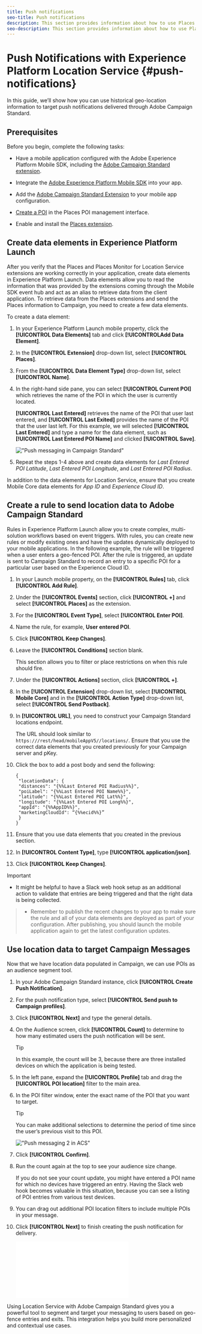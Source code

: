 ```yaml
---
title: Push notifications
seo-title: Push notifications
description: This section provides information about how to use Places with push notifications in Campaign Standard.
seo-description: This section provides information about how to use Places with push notifications in Campaign Standard. 
---
```


# Push Notifications with Experience Platform Location Service {#push-notifications}

In this guide, we’ll show how you can use historical geo-location information to target push notifications delivered through Adobe Campaign Standard. 

## Prerequisites

Before you begin, complete the following tasks:

* Have a mobile application configured with the Adobe Experience Platform Mobile SDK, including the [Adobe Campaign Standard extension](https://aep-sdks.gitbook.io/docs/using-mobile-extensions/adobe-campaign-standard). 

* Integrate the [Adobe Experience Platform Mobile SDK](https://aep-sdks.gitbook.io/docs/getting-started/get-the-sdk) into your app.
* Add the [Adobe Campaign Standard Extension](https://aep-sdks.gitbook.io/docs/using-mobile-extensions/adobe-campaign-standard) to your mobile app configuration.

* [Create a POI](/help/poi-mgmt-ui/create-a-poi-ui.md) in the Places POI management interface.

* Enable and install the [Places extension](/help/places-ext-aep-sdks/places-extension/places-extension.md).


## Create data elements in Experience Platform Launch

After you verify that the Places and Places Monitor for Location Service extensions are working correctly in your application, create data elements in Experience Platform Launch. Data elements allow you to read the information that was provided by the extensions coming through the Mobile SDK event hub and act as an alias to retrieve data from the client application. To retrieve data from the Places extensions and send the Places information to Campaign, you need to create a few data elements.

To create a data element:

1. In your Experience Platform Launch mobile property, click the **[!UICONTROL Data Elements]** tab and click **[!UICONTROLAdd Data Element]**.
2. In the **[!UICONTROL Extension]** drop-down list, select **[!UICONTROL Places]**.
3. From the **[!UICONTROL Data Element Type]** drop-down list, select **[!UICONTROL Name]**.
4. In the right-hand side pane, you can select **[!UICONTROL Current POI]** which retrieves the name of the POI in which the user is currently located.

   **[!UICONTROL Last Entered]** retrieves the name of the POI that user last entered, and **[!UICONTROL Last Exited]** provides the name of the POI that the user last left. For this example, we will selected **[!UICONTROL Last Entered]** and type a name for the data element, such as **[!UICONTROL Last Entered POI Name]** and clicked **[!UICONTROL Save]**.

   !["Push messaging in Campaign Standard"](/help/assets/ACS_Push1.png)

5. Repeat the steps 1-4 above and create data elements for *Last Entered POI Latitude*, *Last Entered POI Longitude*, and *Last Entered POI Radius*.

In addition to the data elements for Location Service, ensure that you create Mobile Core data elements for *App ID* and *Experience Cloud ID*.

## Create a rule to send location data to Adobe Campaign Standard

Rules in Experience Platform Launch allow you to create complex, multi-solution workflows based on event triggers. With rules, you can create new rules or modify existing ones and have the updates dynamically deployed to your mobile applications. In the following example, the rule will be triggered when a user enters a geo-fenced POI. After the rule is triggered, an update is sent to Campaign Standard to record an entry to a specific POI for a particular user based on the Experience Cloud ID.

1. In your Launch mobile property, on the **[!UICONTROL Rules]** tab, click **[!UICONTROL Add Rule]**.
2. Under the **[!UICONTROL Events]** section, click **[!UICONTROL +]** and select **[!UICONTROL Places]** as the extension.
3. For the **[!UICONTROL Event Type]**, select **[!UICONTROL Enter POI]**.
4. Name the rule, for example, **User entered POI**.
5. Click **[!UICONTROL Keep Changes]**.
6. Leave the **[!UICONTROL Conditions]** section blank.

    This section allows you to filter or place restrictions on when this rule should fire.

7. Under the **[!UICONTROL Actions]** section, click **[!UICONTROL +]**.
8. In the **[!UICONTROL Extension]** drop-down list, select **[!UICONTROL Mobile Core]** and in the **[!UICONTROL Action Type]** drop-down list, select **[!UICONTROL Send Postback]**.
9. In **[!UICONTROL URL]**, you need to construct your Campaign Standard locations endpoint.  

    The URL should look similar to `https:///rest/head/mobileAppV5//locations/`.
    Ensure that you use the correct data elements that you created previously for your Campaign server and pKey. 

10. Click the box to add a post body and send the following:

    ```
    {
     "locationData": {
     "distances": "{%%Last Entered POI Radius%%}",
     "poiLabel": "{%%Last Entered POI Name%%}",
     "latitude": "{%%Last Entered POI Lat%%}",
     "longitude": "{%%Last Entered POI Long%%}",
     "appId": "{%%AppID%%}",
     "marketingCloudId": “{%%ecid%%}”
     }
    }
    ```

11. Ensure that you use data elements that you created in the previous section.
12. In **[!UICONTROL Content Type]**, type **[!UICONTROL application/json]**.
13. Click **[!UICONTROL Keep Changes]**.

>[!IMPORTANT]
>
>* It might be helpful to have a Slack web hook setup as an additional action to validate that entries are being triggered and that the right data is being collected.

>* Remember to publish the recent changes to your app to make sure the rule and all of your data elements are deployed as part of your configuration. After publishing, you should launch the mobile application again to get the latest configuration updates.

## Use location data to target Campaign Messages

Now that we have location data populated in Campaign, we can use POIs as an audience segment tool.

1. In your Adobe Campaign Standard instance, click **[!UICONTROL Create Push Notification]**.
2. For the push notification type, select **[!UICONTROL Send push to Campaign profiles]**.
3. Click **[!UICONTROL Next]** and type the general details.
4. On the Audience screen, click **[!UICONTROL Count]** to determine to how many estimated users the push notification will be sent.

    >[!TIP]
    >
    >In this example, the count will be 3, because there are three installed devices on  which the application is being tested.

5. In the left pane, expand the **[!UICONTROL Profile]** tab and drag the **[!UICONTROL POI location]** filter to the main area.
6. In the POI filter window, enter the exact name of the POI that you want to target.

    >[!TIP]
    >
    >You can make additional selections to determine the period of time since the user’s previous visit to this POI.

    !["Push messaging 2 in ACS"](/help/assets/ACS_push2.png)

7. Click **[!UICONTROL Confirm]**.
8. Run the count again at the top to see your audience size change.  

    If you do not see your count update, you might have entered a POI name for which no devices have triggered an entry. Having the Slack web hook becomes valuable in this situation, because you can see a listing of POI entries from various test devices.
9. You can drag out additional POI location filters to include multiple POIs in your message.
10. Click **[!UICONTROL Next]** to finish creating the push notification for delivery.

    !["Push messaging 3 in ACS"](/help/assets/ACS_push3.html)

Using Location Service with Adobe Campaign Standard gives you a powerful tool to segment and target your messaging to users based on geo-fence entries and exits. This integration helps you build more personalized and contextual use cases.